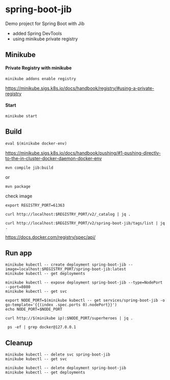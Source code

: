 # spring-boot-jib

Demo project for Spring Boot with Jib

* added Spring DevTools
* using minikube private registry

## Minikube

#### Private Registry with minikube

    minikube addons enable registry

https://minikube.sigs.k8s.io/docs/handbook/registry/#using-a-private-registry

#### Start
    
    minikube start 

## Build

    eval $(minikube docker-env)

https://minikube.sigs.k8s.io/docs/handbook/pushing/#1-pushing-directly-to-the-in-cluster-docker-daemon-docker-env

    mvn compile jib:build

or

    mvn package

check image
    
    export REGISTRY_PORT=61363
    
    curl http://localhost:$REGISTRY_PORT/v2/_catalog | jq .

    curl http://localhost:$REGISTRY_PORT/v2/spring-boot-jib/tags/list | jq .

https://docs.docker.com/registry/spec/api/

## Run app

    minikube kubectl -- create deployment spring-boot-jib --image=localhost:$REGISTRY_PORT/spring-boot-jib:latest
    minikube kubectl -- get deployments

    minikube kubectl -- expose deployment spring-boot-jib --type=NodePort --port=8080
    minikube kubectl -- get svc

    export NODE_PORT=$(minikube kubectl -- get services/spring-boot-jib -o go-template='{{(index .spec.ports 0).nodePort}}')
    echo NODE_PORT=$NODE_PORT

    curl http://$(minikube ip):$NODE_PORT/superheroes | jq . 

     ps -ef | grep docker@127.0.0.1

## Cleanup
    
    minikube kubectl -- delete svc spring-boot-jib
    minikube kubectl -- get svc
    
    minikube kubectl -- delete deployment spring-boot-jib
    minikube kubectl -- get deployments